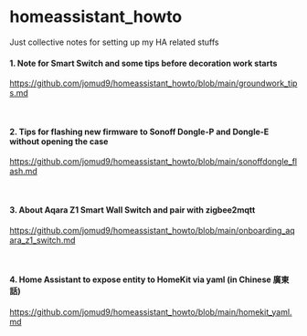 # homeassistant_howto

Just collective notes for setting up my HA related stuffs

#### 1. Note for Smart Switch and some tips before decoration work starts
   https://github.com/jomud9/homeassistant_howto/blob/main/groundwork_tips.md
   
<br/>

#### 2. Tips for flashing new firmware to Sonoff Dongle-P and Dongle-E without opening the case
   https://github.com/jomud9/homeassistant_howto/blob/main/sonoffdongle_flash.md

<br/>

#### 3. About Aqara Z1 Smart Wall Switch and pair with zigbee2mqtt 
   https://github.com/jomud9/homeassistant_howto/blob/main/onboarding_aqara_z1_switch.md
   
<br/>

#### 4. Home Assistant to expose entity to HomeKit via yaml (in Chinese 廣東話)
   https://github.com/jomud9/homeassistant_howto/blob/main/homekit_yaml.md
